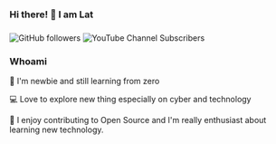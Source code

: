 ### Hi there! 👋 I am Lat
###
<img alt="GitHub followers" src="https://img.shields.io/github/followers/La7z?style=social"> <img alt="YouTube Channel Subscribers" src="https://img.shields.io/youtube/channel/subscribers/UCODtyF2wtLJ0Dch_L9px0JA?style=social">           

###  Whoami

🎈 I'm newbie and still learning from zero

💻 Love to explore new thing especially on cyber and technology

🐳 I enjoy contributing to Open Source and I'm really enthusiast about learning new technology.
